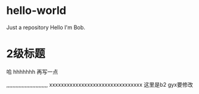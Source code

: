# hello-world
Just a repository
Hello I'm Bob.
# 2级标题
哈
hhhhhhh
再写一点

,,,,,,,,,,,,,,,,,,,,,,,,,,,
xxxxxxxxxxxxxxxxxxxxxxxxxxxxxxxx
这里是b2
gyx要修改